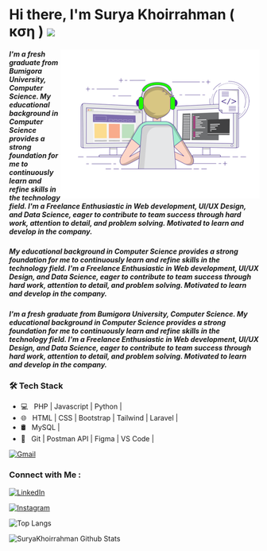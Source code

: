 # Hi there, I'm Surya Khoirrahman ( кση ) <img src="https://raw.githubusercontent.com/iampavangandhi/iampavangandhi/master/gifs/Hi.gif" width="30px">

<img align="right" alt="GIF" src="https://raw.githubusercontent.com/devSouvik/devSouvik/master/gif3.gif" width="400"/>

<h5 align="left" >I'm a fresh graduate from Bumigora University, Computer Science. My educational background in Computer Science provides a strong foundation for me to continuously learn and refine skills in the technology field. I'm a Freelance Enthusiastic in Web development, UI/UX Design, and Data Science, eager to contribute to team success through hard work, attention to detail, and problem solving. Motivated to learn and develop in the company.</h5>
<h5 align="left" >My educational background in Computer Science provides a strong foundation for me to continuously learn and refine skills in the technology field. I'm a Freelance Enthusiastic in Web development, UI/UX Design, and Data Science, eager to contribute to team success through hard work, attention to detail, and problem solving. Motivated to learn and develop in the company.</h5>
<h5 align="left" >I'm a fresh graduate from Bumigora University, Computer Science. My educational background in Computer Science provides a strong foundation for me to continuously learn and refine skills in the technology field. I'm a Freelance Enthusiastic in Web development, UI/UX Design, and Data Science, eager to contribute to team success through hard work, attention to detail, and problem solving. Motivated to learn and develop in the company.</h5>

<h3>🛠 Tech Stack</h3>

- 💻 &nbsp; PHP | Javascript | Python |
- 🌐 &nbsp; HTML | CSS | Bootstrap | Tailwind | Laravel |
- 🛢 &nbsp; MySQL |
- 🔧 &nbsp; Git | Postman API | Figma | VS Code |

[<img alt="Gmail" src="https://img.shields.io/badge/suryakhoirrahman1@gmail.com-D14836?style=for-the-badge&logo=gmail&logoColor=white" />][EMAIL]



### Connect with Me :


[<img alt="LinkedIn" src="https://img.shields.io/badge/LinkedIn-0077B5?style=for-the-badge&logo=linkedin&logoColor=white"/>][LINKEDIN]

[<img alt="Instagram" src="https://img.shields.io/badge/Instagram-E4405F?style=for-the-badge&logo=instagram&logoColor=white"/>][INSTAGRAM]


![Top Langs](https://github-readme-stats.vercel.app/api/top-langs/?username=The-K0N&layout=compact&theme=blueberry)

![SuryaKhoirrahman Github Stats](https://github-readme-stats.vercel.app/api?username=The-K0N&show_icons=true&title_color=3793c4&icon_color=ffbb00&text_color=ffffff&bg_color=000000)


[INSTAGRAM]: https://www.instagram.com/surya_khoirrahman
[LINKEDIN]: https://www.linkedin.com/in/surya-khoirrahman-b41493231
[EMAIL]: mailto:suryakhoirrahman1@gmail.com
